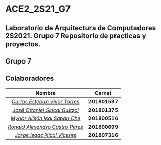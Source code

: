 # ACE2_2S21_G7
Laboratorio de Arquitectura de Computadores 2S2021. Grupo 7
Repositorio de practicas y proyectos.
---
## Grupo 7
## Colaboradores
 
|            Nombre            |   Carnet  |
|:----------------------------:|:---------:|
| [*Carlos Esteban Vivar Torres*](https://github.com/CVivar98)      | **201801597** |
| [*José Ottoniel Sincal Guitzol*](https://github.com/Jossito02)  | **201801375** |
| [*Mynor Alisón Isai Saban Che*](https://github.com/MynorSaban1906)    | **201800516** |
| [*Ronald Alexandro Castro Pérez*](https://github.com/RonaldCP00) | **201800699** | 
| [*Jorge Isaac Xicol Vicente*](https://github.com/jorgeisa) | **201807316** | 
